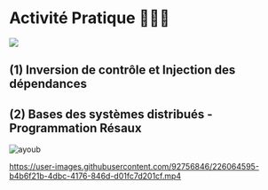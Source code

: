 # Activité Pratique 👨🏻‍💻
![](https://miro.medium.com/max/647/1*PBTTH5RGrfT1RBXxr989XQ.png)

## (1) Inversion de contrôle et Injection des dépendances
## (2) Bases des systèmes distribués - Programmation Résaux



![ayoub](https://user-images.githubusercontent.com/92756846/220727344-dbb21e84-4584-4055-bde5-a3c90a64a618.jpg)


https://user-images.githubusercontent.com/92756846/226064595-b4b6f21b-4dbc-4176-846d-d01fc7d201cf.mp4

